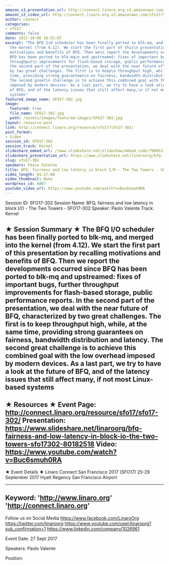 ```yaml
---
amazon_s3_presentation_url: http://connect.linaro.org.s3.amazonaws.com/sfo17/Presentations/SFO17-302.pdf
amazon_s3_video_url: http://connect.linaro.org.s3.amazonaws.com/sfo17/Videos/SFO17-302%20BFQ%2C%20fairness%20and%20low%20latency%20in%20block%20I%20%20O%20-%20The%20Two%20Towers.mp4
author: connect
categories:
- sfo17
comments: false
date: 2017-10-06 16:55:07
excerpt: "The BFQ I/O scheduler has been finally ported to blk-mq, and merged\n into
  the kernel (from 4.12). We start the first part of this\n presentation by recalling
  motivations and benefits of BFQ. Then we\n report the developments occurred since
  BFQ has been ported to blk-mq\n and upstreamed: fixes of important bugs, further
  throughput\n improvements for flash-based storage, public performance reports. In\n
  the second part of the presentation, we deal with the near future of\n BFQ, characterized
  by two great challenges. The first is to keep\n throughput high, while, at the same
  time, providing strong guarantees\n on fairness, bandwidth distribution and latency.
  The second great\n challenge is to achieve this combined goal with the low overhead\n
  imposed by modern devices. As a last part, we try to have a look at\n the future
  of BFQ, and of the latency issues that still affect many,\n if not most Linux-based
  systems"
featured_image_name: SFO17-302.jpg
image:
  featured: true
  file_name: SFO17-302.jpg
  path: /assets/images/featured-images/SFO17-302.jpg
layout: resource-post
link: http://connect.linaro.org/resource/sfo17/sfo17-302/
post_format:
- Video
session_id: SFO17-302
session_track: Kernel
slideshare_embed_url: //www.slideshare.net/slideshow/embed_code/79885319
slideshare_presentation_url: https://www.slideshare.net/linaroorg/bfq-fairness-and-low-latency-in-block-io-the-two-towers-sfo17302
slug: sfo17-302
speakers: Paolo Valente
title: BFQ, fairness and low latency in block I/O - The Two Towers - SFO17-302
video_length: 01:27:00
video_thumbnail: None
wordpress_id: 6007
youtube_video_url: https://www.youtube.com/watch?v=Buc6smuh0RA
---
```


Session ID: SFO17-302
Session Name: BFQ, fairness and low latency in block I/O - The Two Towers - SFO17-302
Speaker: Paolo Valente
Track: Kernel

★ Session Summary ★
The BFQ I/O scheduler has been finally ported to blk-mq, and merged
into the kernel (from 4.12). We start the first part of this
presentation by recalling motivations and benefits of BFQ. Then we
report the developments occurred since BFQ has been ported to blk-mq
and upstreamed: fixes of important bugs, further throughput
improvements for flash-based storage, public performance reports. In
the second part of the presentation, we deal with the near future of
BFQ, characterized by two great challenges. The first is to keep
throughput high, while, at the same time, providing strong guarantees
on fairness, bandwidth distribution and latency. The second great
challenge is to achieve this combined goal with the low overhead
imposed by modern devices. As a last part, we try to have a look at
the future of BFQ, and of the latency issues that still affect many,
if not most Linux-based systems
---------------------------------------------------
★ Resources ★
Event Page: http://connect.linaro.org/resource/sfo17/sfo17-302/
Presentation: https://www.slideshare.net/linaroorg/bfq-fairness-and-low-latency-in-block-io-the-two-towers-sfo17302-80182518
Video: https://www.youtube.com/watch?v=Buc6smuh0RA
---------------------------------------------------

★ Event Details ★
Linaro Connect San Francisco 2017 (SFO17)
25-29 September 2017
Hyatt Regency San Francisco Airport

---------------------------------------------------
Keyword:
'http://www.linaro.org'
'http://connect.linaro.org'
---------------------------------------------------
Follow us on Social Media
https://www.facebook.com/LinaroOrg
https://twitter.com/linaroorg
https://www.youtube.com/user/linaroorg?sub_confirmation=1
https://www.linkedin.com/company/1026961

Event Date: 27 Sept 2017

Speakers: Paolo Valente

Position: